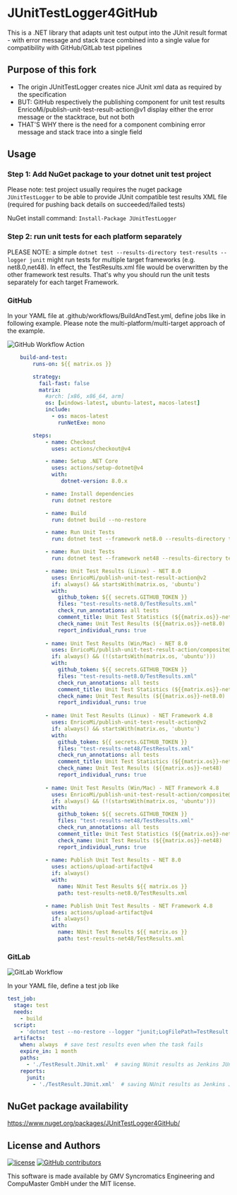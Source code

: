 # JUnitTestLogger4GitHub

This is a .NET library that adapts unit test output into the JUnit result format - with error message and stack trace combined into a single value for compatibility with GitHub/GitLab test pipelines

## Purpose of this fork

* The origin JUnitTestLogger creates nice JUnit xml data as required by the specification
* BUT: GitHub respectively the publishing component for unit test results EnricoMi/publish-unit-test-result-action@v1 display either the error message or the stacktrace, but not both
* THAT'S WHY there is the need for a component combining error message and stack trace into a single field

## Usage

### Step 1: Add NuGet package to your dotnet unit test project

Please note: test project usually requires the nuget package `JUnitTestLogger` to be able to provide JUnit compatible test results XML file (required 
for pushing back details on succeeded/failed tests)

NuGet install command: `Install-Package JUnitTestLogger`

### Step 2: run unit tests for each platform separately

PLEASE NOTE: a simple `dotnet test --results-directory test-results --logger junit` might run tests for multiple target frameworks (e.g. net8.0,net48). In effect, the TestResults.xml file would be overwritten by the other framework test results. That's why you should run the unit tests separately for each target Framework.

### GitHub

In your YAML file at .github/workflows/BuildAndTest.yml, define jobs like in following example. Please note the multi-platform/multi-target approach of the example.

![GitHub Workflow Action](screenshots/github-action.png)

```yml
    build-and-test:
        runs-on: ${{ matrix.os }}

        strategy:
          fail-fast: false
          matrix:
            #arch: [x86, x86_64, arm]
            os: [windows-latest, ubuntu-latest, macos-latest]
            include: 
              - os: macos-latest
                runNetExe: mono

        steps:
            - name: Checkout
              uses: actions/checkout@v4

            - name: Setup .NET Core
              uses: actions/setup-dotnet@v4
              with:
                 dotnet-version: 8.0.x

            - name: Install dependencies
              run: dotnet restore

            - name: Build
              run: dotnet build --no-restore 

            - name: Run Unit Tests
              run: dotnet test --framework net8.0 --results-directory test-results-net8.0 --logger junit --no-restore 

            - name: Run Unit Tests
              run: dotnet test --framework net48 --results-directory test-results-net48 --logger junit --no-restore 

            - name: Unit Test Results (Linux) - NET 8.0
              uses: EnricoMi/publish-unit-test-result-action@v2
              if: always() && startsWith(matrix.os, 'ubuntu')
              with:
                github_token: ${{ secrets.GITHUB_TOKEN }}
                files: "test-results-net8.0/TestResults.xml"
                check_run_annotations: all tests
                comment_title: Unit Test Statistics (${{matrix.os}}-net8.0)
                check_name: Unit Test Results (${{matrix.os}}-net8.0)
                report_individual_runs: true
      
            - name: Unit Test Results (Win/Mac) - NET 8.0
              uses: EnricoMi/publish-unit-test-result-action/composite@v2
              if: always() && (!(startsWith(matrix.os, 'ubuntu'))) 
              with:
                github_token: ${{ secrets.GITHUB_TOKEN }}
                files: "test-results-net8.0/TestResults.xml"
                check_run_annotations: all tests
                comment_title: Unit Test Statistics (${{matrix.os}}-net8.0)
                check_name: Unit Test Results (${{matrix.os}}-net8.0)
                report_individual_runs: true
      
            - name: Unit Test Results (Linux) - NET Framework 4.8
              uses: EnricoMi/publish-unit-test-result-action@v2
              if: always() && startsWith(matrix.os, 'ubuntu')
              with:
                github_token: ${{ secrets.GITHUB_TOKEN }}
                files: "test-results-net48/TestResults.xml"
                check_run_annotations: all tests
                comment_title: Unit Test Statistics (${{matrix.os}}-net48)
                check_name: Unit Test Results (${{matrix.os}}-net48) 
                report_individual_runs: true
      
            - name: Unit Test Results (Win/Mac) - NET Framework 4.8
              uses: EnricoMi/publish-unit-test-result-action/composite@v2
              if: always() && (!(startsWith(matrix.os, 'ubuntu'))) 
              with:
                github_token: ${{ secrets.GITHUB_TOKEN }}
                files: "test-results-net48/TestResults.xml"
                check_run_annotations: all tests
                comment_title: Unit Test Statistics (${{matrix.os}}-net48)
                check_name: Unit Test Results (${{matrix.os}}-net48)
                report_individual_runs: true
      
            - name: Publish Unit Test Results - NET 8.0
              uses: actions/upload-artifact@v4
              if: always()
              with:
                name: NUnit Test Results ${{ matrix.os }}
                path: test-results-net8.0/TestResults.xml

            - name: Publish Unit Test Results - NET Framework 4.8
              uses: actions/upload-artifact@v4
              if: always()
              with:
                name: NUnit Test Results ${{ matrix.os }}
                path: test-results-net48/TestResults.xml

```

### GitLab

![GitLab Workflow](screenshots/gitlab-workflow.png)

In your YAML file, define a test job like

```yml
test_job:
  stage: test
  needs:
    - build
  script:
    - 'dotnet test --no-restore --logger "junit;LogFilePath=TestResult.JUnit.xml"'
  artifacts:
    when: always  # save test results even when the task fails
    expire_in: 1 month  
    paths:
      - './TestResult.JUnit.xml'  # saving NUnit results as Jenkins JUnit XML
    reports:
      junit:
        - './TestResult.JUnit.xml'  # saving NUnit results as Jenkins JUnit XML
```

## NuGet package availability

https://www.nuget.org/packages/JUnitTestLogger4GitHub/

## License and Authors

[![license](https://img.shields.io/github/license/CompuMasterGmbH/JUnitTestLogger.svg)](https://github.com/CompuMasterGmbH/JUnitTestLogger/blob/master/LICENSE)
[![GitHub contributors](https://img.shields.io/github/contributors/CompuMasterGmbH/JUnitTestLogger.svg)](https://github.com/CompuMasterGmbH/JUnitTestLogger/graphs/contributors)

This software is made available by GMV Syncromatics Engineering and CompuMaster GmbH under the MIT license.
